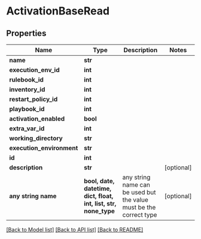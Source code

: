# ActivationBaseRead


## Properties
Name | Type | Description | Notes
------------ | ------------- | ------------- | -------------
**name** | **str** |  |
**execution_env_id** | **int** |  |
**rulebook_id** | **int** |  |
**inventory_id** | **int** |  |
**restart_policy_id** | **int** |  |
**playbook_id** | **int** |  |
**activation_enabled** | **bool** |  |
**extra_var_id** | **int** |  |
**working_directory** | **str** |  |
**execution_environment** | **str** |  |
**id** | **int** |  |
**description** | **str** |  | [optional]
**any string name** | **bool, date, datetime, dict, float, int, list, str, none_type** | any string name can be used but the value must be the correct type | [optional]

[[Back to Model list]](../README.md#documentation-for-models) [[Back to API list]](../README.md#documentation-for-api-endpoints) [[Back to README]](../README.md)
